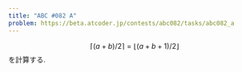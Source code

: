```yaml
---
title: "ABC #082 A"
problem: https://beta.atcoder.jp/contests/abc082/tasks/abc082_a
---
```

$$ \lceil (a+b)/2 \rceil = \lfloor (a+b+1)/2 \rfloor $$ を計算する.
